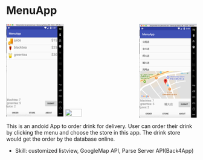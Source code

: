 # MenuApp

<img src="Menu.png" width="30%" height="30%"> <img src="Drinkinfo.png" width="30%" height="30%">  <img src="Store.png" width="30%" height="30%" align='right'>

This is an andoid App to order drink for delivery. User can order their drink by clicking the menu and choose the store in this app. The drink store would get the order by the database online.

* Skill: customized listview, GoogleMap API, Parse Server API(Back4App)
